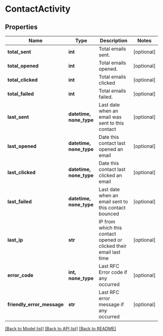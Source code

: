 # ContactActivity

## Properties
Name | Type | Description | Notes
------------ | ------------- | ------------- | -------------
**total_sent** | **int** | Total emails sent. | [optional] 
**total_opened** | **int** | Total emails opened. | [optional] 
**total_clicked** | **int** | Total emails clicked | [optional] 
**total_failed** | **int** | Total emails failed. | [optional] 
**last_sent** | **datetime, none_type** | Last date when an email was sent to this contact | [optional] 
**last_opened** | **datetime, none_type** | Date this contact last opened an email | [optional] 
**last_clicked** | **datetime, none_type** | Date this contact last clicked an email | [optional] 
**last_failed** | **datetime, none_type** | Last date when an email sent to this contact bounced | [optional] 
**last_ip** | **str** | IP from which this contact opened or clicked their email last time | [optional] 
**error_code** | **int, none_type** | Last RFC Error code if any occurred | [optional] 
**friendly_error_message** | **str** | Last RFC error message if any occurred | [optional] 

[[Back to Model list]](../README.md#documentation-for-models) [[Back to API list]](../README.md#documentation-for-api-endpoints) [[Back to README]](../README.md)


